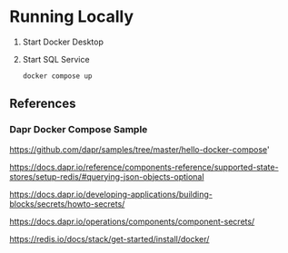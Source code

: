 # Running Locally

1. Start Docker Desktop
1. Start SQL Service

    ```
    docker compose up
    ```


## References

### Dapr Docker Compose Sample

https://github.com/dapr/samples/tree/master/hello-docker-compose'

https://docs.dapr.io/reference/components-reference/supported-state-stores/setup-redis/#querying-json-objects-optional

https://docs.dapr.io/developing-applications/building-blocks/secrets/howto-secrets/

https://docs.dapr.io/operations/components/component-secrets/

https://redis.io/docs/stack/get-started/install/docker/